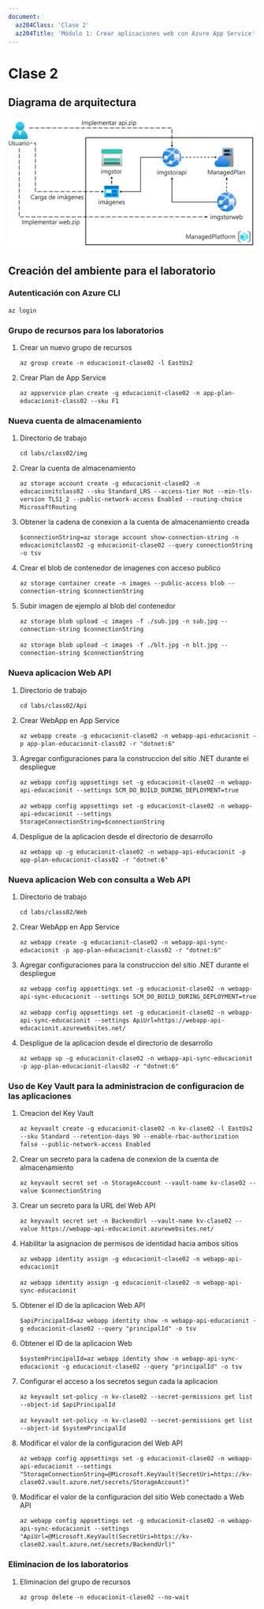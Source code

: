 ```yaml
---
document:
  az204Class: 'Clase 2'
  az204Title: 'Módulo 1: Crear aplicaciones web con Azure App Service'
---
```


# Clase 2

## Diagrama de arquitectura

![Diagrama de arquitectura que muestra un usuario que compila una aplicación web en la oferta de Azure con Plataforma como Servicio](../img/Lab01-Diagram.png)

## Creación del ambiente para el laboratorio

### Autenticación con Azure CLI

```pwsh
az login
```

### Grupo de recursos para los laboratorios

1. Crear un nuevo grupo de recursos
    ```pwsh
    az group create -n educacionit-clase02 -l EastUs2
    ```
1. Crear Plan de App Service
    ```pwsh
    az appservice plan create -g educacionit-clase02 -n app-plan-educacionit-class02 --sku F1
    ```

### Nueva cuenta de almacenamiento

1. Directorio de trabajo
    ```pwsh
    cd labs/class02/img
    ```
1. Crear la cuenta de almacenamiento
    ```pwsh
    az storage account create -g educacionit-clase02 -n educacionitclass02 --sku Standard_LRS --access-tier Hot --min-tls-version TLS1_2 --public-network-access Enabled --routing-choice MicrosoftRouting
    ```
1. Obtener la cadena de conexion a la cuenta de almacenamiento creada
    ```pwsh
    $connectionString=az storage account show-connection-string -n educacionitclass02 -g educacionit-clase02 --query connectionString -o tsv
    ```
1. Crear el blob de contenedor de imagenes con acceso publico
    ```pwsh
    az storage container create -n images --public-access blob --connection-string $connectionString
    ```
1. Subir imagen de ejemplo al blob del contenedor
    ```pwsh
    az storage blob upload -c images -f ./sub.jpg -n sub.jpg --connection-string $connectionString

    az storage blob upload -c images -f ./blt.jpg -n blt.jpg --connection-string $connectionString
    ```

### Nueva aplicacion Web API

1. Directorio de trabajo
    ```pwsh
    cd labs/class02/Api
    ```
1. Crear WebApp en App Service
    ```pwsh
    az webapp create -g educacionit-clase02 -n webapp-api-educacionit -p app-plan-educacionit-class02 -r "dotnet:6"
    ```
1. Agregar configuraciones para la construccion del sitio .NET durante el despliegue
    ```pwsh
    az webapp config appsettings set -g educacionit-clase02 -n webapp-api-educacionit --settings SCM_DO_BUILD_DURING_DEPLOYMENT=true

    az webapp config appsettings set -g educacionit-clase02 -n webapp-api-educacionit --settings StorageConnectionString=$connectionString
    ```
1. Despligue de la aplicacion desde el directorio de desarrollo
    ```pwsh
    az webapp up -g educacionit-clase02 -n webapp-api-educacionit -p app-plan-educacionit-class02 -r "dotnet:6"
    ```

### Nueva aplicacion Web con consulta a Web API

1. Directorio de trabajo
    ```pwsh
    cd labs/class02/Web
    ```
1. Crear WebApp en App Service
    ```pwsh
    az webapp create -g educacionit-clase02 -n webapp-api-sync-educacionit -p app-plan-educacionit-class02 -r "dotnet:6"
    ```
1. Agregar configuraciones para la construccion del sitio .NET durante el despliegue
    ```pwsh
    az webapp config appsettings set -g educacionit-clase02 -n webapp-api-sync-educacionit --settings SCM_DO_BUILD_DURING_DEPLOYMENT=true

    az webapp config appsettings set -g educacionit-clase02 -n webapp-api-sync-educacionit --settings ApiUrl=https://webapp-api-educacionit.azurewebsites.net/
    ```
1. Despligue de la aplicacion desde el directorio de desarrollo
    ```pwsh
    az webapp up -g educacionit-clase02 -n webapp-api-sync-educacionit -p app-plan-educacionit-class02 -r "dotnet:6"
    ```

### Uso de Key Vault para la administracion de configuracion de las aplicaciones

1. Creacion del Key Vault
    ```pwsh
    az keyvault create -g educacionit-clase02 -n kv-clase02 -l EastUs2 --sku Standard --retention-days 90 --enable-rbac-authorization false --public-network-access Enabled
    ```
1. Crear un secreto para la cadena de conexion de la cuenta de almacenamiento
    ```pwsh
    az keyvault secret set -n StorageAccount --vault-name kv-clase02 --value $connectionString
    ```
1. Crear un secreto para la URL del Web API
    ```pwsh
    az keyvault secret set -n BackendUrl --vault-name kv-clase02 --value https://webapp-api-educacionit.azurewebsites.net/
    ```
1. Habilitar la asignacion de permisos de identidad hacia ambos sitios
    ```pwsh
    az webapp identity assign -g educacionit-clase02 -n webapp-api-educacionit

    az webapp identity assign -g educacionit-clase02 -n webapp-api-sync-educacionit
    ```
1. Obtener el ID de la aplicacion Web API
    ```pwsh
    $apiPrincipalId=az webapp identity show -n webapp-api-educacionit -g educacionit-clase02 --query "principalId" -o tsv
    ```
1. Obtener el ID de la aplicacion Web
    ```pwsh
    $systemPrincipalId=az webapp identity show -n webapp-api-sync-educacionit -g educacionit-clase02 --query "principalId" -o tsv
    ```
1. Configurar el acceso a los secretos segun cada la aplicacion
    ```pwsh
    az keyvault set-policy -n kv-clase02 --secret-permissions get list --object-id $apiPrincipalId

    az keyvault set-policy -n kv-clase02 --secret-permissions get list --object-id $systemPrincipalId
    ```
1. Modificar el valor de la configuracion del Web API
    ```pwsh
    az webapp config appsettings set -g educacionit-clase02 -n webapp-api-educacionit --settings "StorageConnectionString=@Microsoft.KeyVault(SecretUri=https://kv-clase02.vault.azure.net/secrets/StorageAccount)"
    ```
1. Modificar el valor de la configuracion del sitio Web conectado a Web API
    ```pwsh
    az webapp config appsettings set -g educacionit-clase02 -n webapp-api-sync-educacionit --settings "ApiUrl=@Microsoft.KeyVault(SecretUri=https://kv-clase02.vault.azure.net/secrets/BackendUrl)"
    ```

### Eliminacion de los laboratorios

1. Eliminacion del grupo de recursos
    ```pwsh
    az group delete -n educacionit-clase02 --no-wait
    ```
